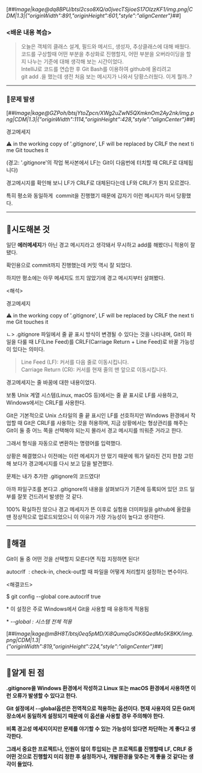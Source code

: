 [##_Image|kage@dq8BPU/btsl2cso8XQ/a0jvecTSjioeS17OlzzKF1/img.png|CDM|1.3|{"originWidth":891,"originHeight":601,"style":"alignCenter"}_##]

### **<배운 내용 복습>**

> 오늘은 객체의 클래스 설계, 필드와 메서드, 생성자, 추상클래스에 대해 배웠다.  
> 코드를 구상할때 어떤 부분을 추상화로 진행할지, 어떤 부분을 오버라이딩을 할지 나누는 기준에 대해 생각해 보는 시간이었다.  
> IntelliJ로 코드를 연습한 후 Git Bash를 이용하여 github에 올리려고   
> git add .을 했는데 생전 처음 보는 메시지가 나와서 당황스러웠다. 이게 뭘까..?

---

### **🔸문제 발생**

[##_Image|kage@GZPoh/btsjYtoZpcn/XWg2uZwN5QXmknOm2Ay2nk/img.png|CDM|1.3|{"originWidth":1114,"originHeight":428,"style":"alignCenter"}_##]

경고메세지

:warning: in the working copy of '.gitignore', LF will be replaced by CRLF the next time Git touches it

(경고: '.gitignore'의 작업 복사본에서 LF는 Git이 다음번에 터치할 때 CRLF로 대체됩니다)

경고메시지를 확인해 보니 LF가 CRLF로 대체된다는데 LF와 CRLF가 뭔지 모르겠다.

특히 평소와 동일하게  commit을 진행했기 때문에 갑자기 이런 메시지가 떠서 당황했다.

---

## **🔸시도해본 것**

일단 **에러메세지**가 아닌 경고 메시지라고 생각돼서 무시하고 add를 해봤더니 적용이 잘 됐다.

확인용으로 commit까지 진행했는데 커밋 역시 잘 되었다.

하지만 평소에는 아무 메세지도 뜨지 않았기에 경고 메시지부터 살펴봤다.

<해석>

경고메세지

:warning: in the working copy of '.gitignore', LF will be replaced by CRLF the next time Git touches it

ㄴ> .gitignore 파일에서 줄 끝 표시 방식이 변경될 수 있다는 것을 나타내며, Git이 파일을 다룰 때 LF(Line Feed)를 CRLF(Carriage Return + Line Feed)로 바꿀 가능성이 있다는 의미다.

> Line Feed (LF): 커서를 다음 줄로 이동시킵니다.  
> Carriage Return (CR): 커서를 현재 줄의 맨 앞으로 이동시킵니다.

경고메세지는 줄 바꿈에 대한 내용이었다.

보통 Unix 계열 시스템(Linux, macOS 등)에서는 줄 끝 표시로 LF를 사용하고, Windows에서는 CRLF를 사용한다.

Git은 기본적으로 Unix 스타일의 줄 끝 표시인 LF를 선호하지만 Windows 환경에서 작업할 때 Git은 CRLF를 사용하는 것을 허용하며, 지금 상황에서는 형상관리를 해주는 Git이 둘 중 어느 쪽을 선택해야 되는지 몰라서 경고 메시지를 띄워준 거라고 한다.

그래서 형식을 자동으로 변환하는 명령어를 입력했다.

상황은 해결했으나 이전에는 이런 메세지가 안 떴기 때문에 뭐가 달라진 건지 한참 고민해 보다가 경고메시지를 다시 보고 답을 발견했다.

문제는 내가 추가한 .gitignore의 코드였다!

아까 파일구조를 본다고 .gitignore의 내용을 살펴보다가 기존에 등록되어 있던 코드 일부를 잘못 건드려서 발생한 것 같다.

100% 확실하진 않으나 경고 메세지가 뜬 이후로 실험용 더미파일을 github에 올렸을 땐 정상적으로 업로드되었으니 이 이유가 가장 가능성이 높다고 생각한다.

---

## **🔸해결**

Git이 둘 중 어떤 것을 선택할지 모른다면 직접 지정하면 된다!

autocrlf  : check-in, check-out할 때 파일을 어떻게 처리할지 설정하는 변수이다.

<해결코드>

$ git config --global core.autocrlf true 

\* 이 설정은 주로 Windows에서 Git을 사용할 때 유용하게 적용됨

\* _\--global : 시스템 전체 적용_

[##_Image|kage@mBH8T/btsj0eq5pMD/Xi8QumqGsOK6QedMo5KBKK/img.png|CDM|1.3|{"originWidth":819,"originHeight":224,"style":"alignCenter"}_##]

---

## **🔸알게 된 점** 

****.gitignore을 Windows 환경에서 작성하고 Linux 또는 macOS 환경에서 사용하면 이런 오류가 발생할 수 있다고 한다.****

********Git 설정에서 --global옵션은 전역적으로 적용하는 옵션이다. 현재 사용자의 모든 Git저장소에서 동일하게 설정되기 때문에 이 옵션을 사용할 경우 주의해야 한다.********

********비록 경고성 메세지이지만 문제를 야기할 수 있는 가능성이 있다면 차단하는 게 좋다고 생각한다.********

****그래서 중요한 프로젝트나, 인원이 많이 투입되는 큰 프로젝트를 진행할때 LF, CRLF 중 어떤 것으로 진행할지 미리 정한 후 설정하거나, 개발환경을 맞추는 게 좋을 것 같다는 생각이 들었다.****